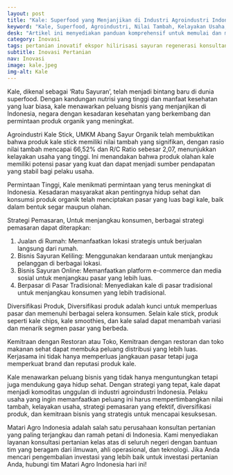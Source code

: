 ```yaml
---
layout: post
title: "Kale: Superfood yang Menjanjikan di Industri Agroindustri Indonesia"
keyword: "Kale, Superfood, Agroindustri, Nilai Tambah, Kelayakan Usaha, Pemasaran Sayuran, Diversifikasi Produk, Kemitraan Bisnis, Sayuran Organik, Bisnis Sayuran, matari agro Indonesia"
desk: "Artikel ini menyediakan panduan komprehensif untuk memulai dan mengembangkan bisnis kale di Indonesia, dengan fokus pada nilai tambah, kelayakan usaha, strategi pemasaran, diversifikasi produk, dan kemitraan bisnis"
category: Inovasi
tags: pertanian inovatif ekspor hilirisasi sayuran regenerasi konsultan
subtitle: Inovasi Pertanian
nav: Inovasi
image: kale.jpeg
img-alt: Kale
---
```



Kale, dikenal sebagai ‘Ratu Sayuran’, telah menjadi bintang baru di dunia superfood. Dengan kandungan nutrisi yang tinggi dan manfaat kesehatan yang luar biasa, kale menawarkan peluang bisnis yang menjanjikan di Indonesia, negara dengan kesadaran kesehatan yang berkembang dan permintaan produk organik yang meningkat.

Agroindustri Kale Stick, UMKM Abang Sayur Organik telah membuktikan bahwa produk kale stick memiliki nilai tambah yang signifikan, dengan rasio nilai tambah mencapai 66,52% dan R/C Ratio sebesar 2,07, menunjukkan kelayakan usaha yang tinggi. Ini menandakan bahwa produk olahan kale memiliki potensi pasar yang kuat dan dapat menjadi sumber pendapatan yang stabil bagi pelaku usaha.

Permintaan Tinggi, Kale menikmati permintaan yang terus meningkat di Indonesia. Kesadaran masyarakat akan pentingnya hidup sehat dan konsumsi produk organik telah menciptakan pasar yang luas bagi kale, baik dalam bentuk segar maupun olahan.

Strategi Pemasaran, Untuk menjangkau konsumen, berbagai strategi pemasaran dapat diterapkan:

1. Jualan di Rumah: Memanfaatkan lokasi strategis untuk berjualan langsung dari rumah.
2. Bisnis Sayuran Keliling: Menggunakan kendaraan untuk menjangkau pelanggan di berbagai lokasi.
3. Bisnis Sayuran Online: Memanfaatkan platform e-commerce dan media sosial untuk menjangkau pasar yang lebih luas.
4. Berpasar di Pasar Tradisional: Menyediakan kale di pasar tradisional untuk menjangkau konsumen yang lebih tradisional.

Diversifikasi Produk, Diversifikasi produk adalah kunci untuk memperluas pasar dan memenuhi berbagai selera konsumen. Selain kale stick, produk seperti kale chips, kale smoothies, dan kale salad dapat menambah variasi dan menarik segmen pasar yang berbeda.

Kemitraan dengan Restoran atau Toko, Kemitraan dengan restoran dan toko makanan sehat dapat membuka peluang distribusi yang lebih luas. Kerjasama ini tidak hanya memperluas jangkauan pasar tetapi juga memperkuat brand dan reputasi produk kale.

Kale menawarkan peluang bisnis yang tidak hanya menguntungkan tetapi juga mendukung gaya hidup sehat. Dengan strategi yang tepat, kale dapat menjadi komoditas unggulan di industri agroindustri Indonesia. Pelaku usaha yang ingin memanfaatkan peluang ini harus mempertimbangkan nilai tambah, kelayakan usaha, strategi pemasaran yang efektif, diversifikasi produk, dan kemitraan bisnis yang strategis untuk mencapai kesuksesan.

Matari Agro Indonesia adalah salah satu perusahaan konsultan pertanian yang paling terjangkau dan ramah petani di Indonesia. Kami menyediakan layanan konsultasi pertanian kelas atas di seluruh negeri dengan bantuan tim yang beragam dari ilmuwan, ahli operasional, dan teknologi. Jika Anda mencari pengembalian investasi yang lebih baik untuk investasi pertanian Anda, hubungi tim Matari Agro Indonesia hari ini!
